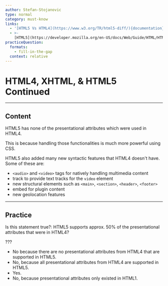 ```yaml
---
author: Stefan-Stojanovic
type: normal
category: must-know
links:
  - '[HTML5 Vs HTML4](https://www.w3.org/TR/html5-diff/){documentation}'
  - >-
    [HTML5](https://developer.mozilla.org/en-US/docs/Web/Guide/HTML/HTML5){documentation}
practiceQuestion:
  formats:
    - fill-in-the-gap
  context: relative
---
```


# HTML4, XHTML, & HTML5 Continued


---

## Content

HTML5 has none of the presentational attributes which were used in HTML4. 

This is because handling those functionalities is much more powerful using CSS.

HTML5 also added many new syntactic features that HTML4 doesn't have. Some of these are:

- `<audio>` and `<video>` tags for natively handling multimedia content
- track to provide text tracks for the `video` element
- new structural elements such as `<main>`, `<section>`, `<header>`, `<footer>`
- embed for plugin content
- new geolocation features


---

## Practice

Is this statement true?: HTML5 supports approx. 50% of the presentational attributes that were in HTML4?

???

- No because there are no presentational attributes from HTML4 that are supported in HTML5.
- No, because all presentational attributes from HTML4 are supported in HTML5.
- Yes.
- No, because presentational attributes only existed in HTML1.
